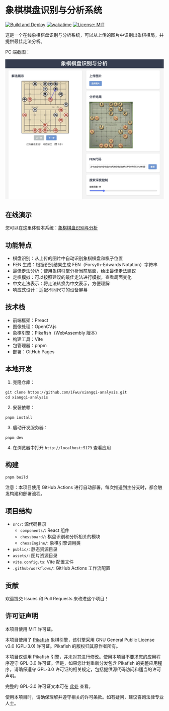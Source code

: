 # 象棋棋盘识别与分析系统

[![Build and Deploy](https://github.com/iFwu/xiangqi-analysis/actions/workflows/deploy.yml/badge.svg)](https://github.com/iFwu/xiangqi-analysis/actions/workflows/deploy.yml)
[![wakatime](https://wakatime.com/badge/user/f0e08818-b0bc-4d4f-88bd-328d717e0c9f/project/1dc38102-60f0-4ff9-a470-84381d91715e.svg)](https://wakatime.com/badge/user/f0e08818-b0bc-4d4f-88bd-328d717e0c9f/project/1dc38102-60f0-4ff9-a470-84381d91715e)
[![License: MIT](https://img.shields.io/badge/License-MIT-yellow.svg)](https://opensource.org/licenses/MIT)

这是一个在线象棋棋盘识别与分析系统，可以从上传的图片中识别出象棋棋局，并提供最佳走法分析。

PC 端截图：

![Screenshot](./assets/screenshot.jpg)

## 在线演示

您可以在这里体验本系统：[象棋棋盘识别与分析](https://ifwu.github.io/xiangqi-analysis/)

## 功能特点

- 棋盘识别：从上传的图片中自动识别象棋棋盘和棋子位置
- FEN 生成：根据识别结果生成 FEN（Forsyth–Edwards Notation）字符串
- 最佳走法分析：使用象棋引擎分析当前局面，给出最佳走法建议
- 走棋模拟：可以按照建议的最佳走法进行模拟，查看局面变化
- 中文走法表示：将走法转换为中文表示，方便理解
- 响应式设计：适配不同尺寸的设备屏幕

## 技术栈

- 前端框架：Preact
- 图像处理：OpenCV.js
- 象棋引擎：Pikafish（WebAssembly 版本）
- 构建工具：Vite
- 包管理器：pnpm
- 部署：GitHub Pages

## 本地开发

1. 克隆仓库：

```
git clone https://github.com/iFwu/xiangqi-analysis.git
cd xiangqi-analysis
```

2. 安装依赖：

```
pnpm install
```

3. 启动开发服务器：

```
pnpm dev
```

4. 在浏览器中打开 `http://localhost:5173` 查看应用

## 构建

```
pnpm build
```

注意：本项目使用 GitHub Actions 进行自动部署。每次推送到主分支时，都会触发构建和部署流程。

## 项目结构

- `src/`: 源代码目录
  - `components/`: React 组件
  - `chessboard/`: 棋盘识别和分析相关的模块
  - `chessEngine/`: 象棋引擎调用类
- `public/`: 静态资源目录
- `assets/`: 图片资源目录
- `vite.config.ts`: Vite 配置文件
- `.github/workflows/`: GitHub Actions 工作流配置

## 贡献

欢迎提交 Issues 和 Pull Requests 来改进这个项目！

## 许可证声明

本项目使用 MIT 许可证。

本项目使用了 [Pikafish](https://github.com/official-pikafish/Pikafish) 象棋引擎，该引擎采用 GNU General Public License v3.0 (GPL-3.0) 许可证。Pikafish 的版权归其原作者所有。

本项目仅调用 Pikafish 引擎，并未对其进行修改。使用本项目不要求您的应用程序遵守 GPL-3.0 许可证。但是，如果您计划重新分发包含 Pikafish 的完整应用程序，请确保遵守 GPL-3.0 许可证的相关规定，包括提供源代码访问和适当的许可声明。

完整的 GPL-3.0 许可证文本可在 [此处](https://www.gnu.org/licenses/gpl-3.0.en.html) 查看。

使用本项目时，请确保理解并遵守相关的许可条款。如有疑问，建议咨询法律专业人士。
